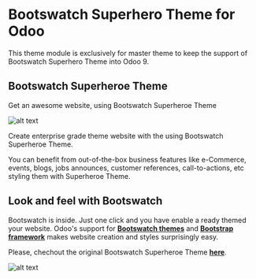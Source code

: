 # Bootswatch Superhero Theme for Odoo

This theme module is exclusively for master theme to keep the support of Bootswatch Superhero Theme into Odoo 9.

## Bootswatch Superheroe Theme

Get an awesome website, using Bootswatch Superheroe Theme

![alt text](https://raw.githubusercontent.com/macagua/superhero_theme/master/static/description/bootswatch_superhero_odoo_website_demo.png "Bootswatch Superhero Theme into Odoo 9")

Create enterprise grade theme website with the using Bootswatch Superheroe Theme.

You can benefit from out-of-the-box business features like e-Commerce, events, blogs,
jobs announces, customer references, call-to-actions, etc styling them with Superheroe Theme.

## Look and feel with Bootswatch

Bootswatch is inside. Just one click and you have enable a ready themed your website.
Odoo's support for **[Bootswatch themes](http://bootswatch.com/)** and **[Bootstrap framework](http://getbootstrap.com/)** 
makes website creation and styles surprisingly easy.

Please, chechout the original Bootswatch Superheroe Theme **[here](http://bootswatch.com/superhero/)**.

![alt text](https://raw.githubusercontent.com/macagua/superhero_theme/master/static/description/bootswatch_superhero_palette.png "Bootswatch Superhero Theme Palette")

